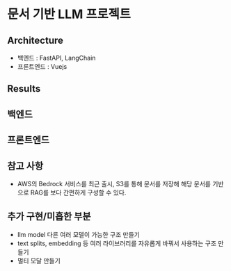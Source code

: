 # 문서 기반 LLM 프로젝트

## Architecture

- 백엔드 : FastAPI, LangChain
- 프론트엔드 : Vuejs

## Results



## 백엔드



## 프론트엔드



## 참고 사항

- AWS의 Bedrock 서비스를 최근 출시, S3를 통해 문서를 저장해 해당 문서를 기반으로 RAG를 보다 간편하게 구성할 수 있다.

## 추가 구현/미흡한 부분

- llm model 다른 여러 모델이 가능한 구조 만들기
- text splits, embedding 등 여러 라이브러리를 자유롭게 바꿔서 사용하는 구조 만들기
- 멀티 모달 만들기
